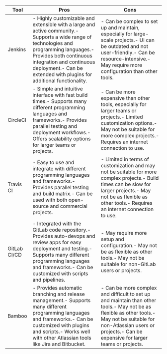 | **Tool** | **Pros** | **Cons** |
|---------------|---------------------------------------------------------------------------------------------------------------|---------------------------------------------------------------------------------------------------------------|
| Jenkins       | - Highly customizable and extensible with a large and active community.- Supports a wide range of technologies and programming languages.- Provides both continuous integration and continuous deployment.- Can be extended with plugins for additional functionality. | - Can be complex to set up and maintain, especially for large-scale projects.- UI can be outdated and not user-friendly.- Can be resource-intensive.- May require more configuration than other tools.                                                                                                                                                                                                                                                                                                                                                                                                                                       |
| CircleCI      | - Simple and intuitive interface with fast build times.- Supports many different programming languages and frameworks.- Provides parallel testing and deployment workflows.- Offers scalability options for larger teams or projects.                            | - Can be more expensive than other tools, especially for larger teams or projects.- Limited customization options.- May not be suitable for more complex projects.- Requires an internet connection to use.                                                                                                                                                                                                                                                                                                                                                                                                              |
| Travis CI     | - Easy to use and integrate with different programming languages and frameworks.- Provides parallel testing and build matrix.- Can be used with both open-source and commercial projects.                                           | - Limited in terms of customization and may not be suitable for more complex projects.- Build times can be slow for larger projects.- May not be as flexible as other tools.- Requires an internet connection to use.                                                                                                                                                                                                                                                                                                                                                                                                                  |
| GitLab CI/CD  | - Integrated with the GitLab code repository.- Provides auto-devops and review apps for easy deployment and testing.- Supports many different programming languages and frameworks.- Can be customized with scripts and pipelines.                       | - May require more setup and configuration.- May not be as flexible as other tools.- May not be suitable for non-GitLab users or projects.                                                                                                                                                                                                                                                                                                                                                                                                                                                                                                                                                |
| Bamboo        | - Provides automatic branching and release management.- Supports many different programming languages and frameworks.- Can be customized with plugins and scripts.- Works well with other Atlassian tools like Jira and Bitbucket.           | - Can be more complex and difficult to set up and maintain than other tools.- May not be as flexible as other tools.- May not be suitable for non-Atlassian users or projects.- Can be expensive for larger teams or projects.
